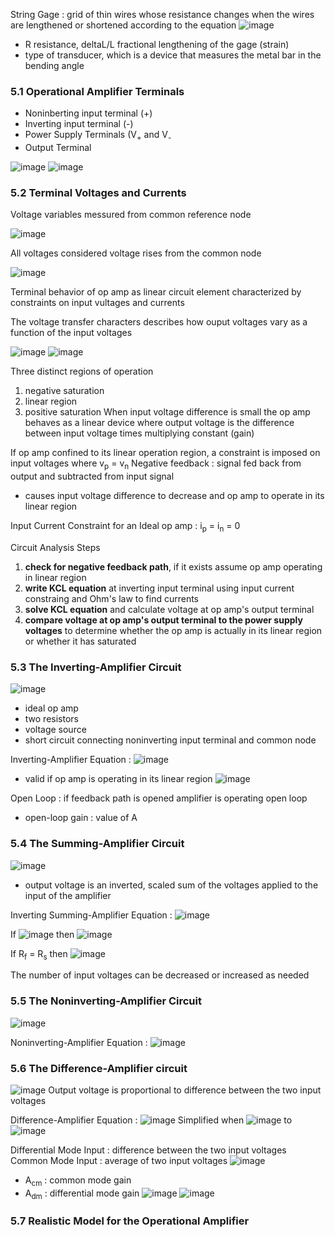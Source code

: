 String Gage : grid of thin wires whose resistance changes when the wires are lengthened or shortened according to the equation  ![image](https://github.com/user-attachments/assets/263fd5f4-c729-462e-b95d-de8a203b8eea)
- R resistance, deltaL/L fractional lengthening of the gage (strain)
- type of transducer, which is a device that measures the metal bar in the bending angle

### 5.1 Operational Amplifier Terminals 
- Noninberting input terminal (+)
- Inverting input terminal (-)
- Power Supply Terminals (V<sub>+</sub> and V<sub>-</sub>
- Output Terminal

![image](https://github.com/user-attachments/assets/e4758340-00e8-4aa3-9d18-21272d86b96e) ![image](https://github.com/user-attachments/assets/f2da6088-dd38-470a-ac79-cf271d68bba9)

### 5.2 Terminal Voltages and Currents 
Voltage variables messured from common reference node

![image](https://github.com/user-attachments/assets/a4cf15fa-50eb-4f88-9023-781be90d2c11)

All voltages considered voltage rises from the common node

![image](https://github.com/user-attachments/assets/16cf1877-5989-44df-b9d1-2cb17758cab8)

Terminal behavior of op amp as linear circuit element characterized by constraints on input vultages and currents

The voltage transfer characters describes how ouput voltages vary as a function of the input voltages 

![image](https://github.com/user-attachments/assets/68998348-8e89-489c-b125-0062ff364c68)
![image](https://github.com/user-attachments/assets/0e11dc75-9360-4a22-afcd-19309ff6dbe0)

Three distinct regions of operation 
1. negative saturation
2. linear region
3. positive saturation
When input voltage difference is small the op amp behaves as a linear device where output voltage is the difference between input voltage times multiplying constant (gain)

If op amp confined to its linear operation region, a constraint is imposed on input voltages where v<sub>p</sub> = v<sub>n</sub>
Negative feedback : signal fed back from output and subtracted from input signal 
- causes input voltage difference to decrease and op amp to operate in its linear region 


Input Current Constraint for an Ideal op amp : i<sub>p</sub> = i<sub>n</sub> = 0

Circuit Analysis Steps 
1. **check for negative feedback path**, if it exists assume op amp operating in linear region
2. **write KCL equation** at inverting input terminal using input current constraing and Ohm's law to find currents
3. **solve KCL equation** and calculate voltage at op amp's output terminal
4. **compare voltage at op amp's output terminal to the power supply voltages** to determine whether the op amp is actually in its linear region or whether it has saturated 

### 5.3 The Inverting-Amplifier Circuit 

![image](https://github.com/user-attachments/assets/af540405-67fd-4e09-954a-499422be6c27)
- ideal op amp
- two resistors
- voltage source
- short circuit connecting noninverting input terminal and common node

Inverting-Amplifier Equation : ![image](https://github.com/user-attachments/assets/bb50858e-083c-43ef-84fc-375171753169)
- valid if op amp is operating in its linear region
![image](https://github.com/user-attachments/assets/a5188da6-6fcc-44d8-84d1-65c5bd17a24e)

Open Loop : if feedback path is opened amplifier is operating open loop 
- open-loop gain : value of A

### 5.4 The Summing-Amplifier Circuit
![image](https://github.com/user-attachments/assets/dfe097a7-81e3-4a70-b3f4-ca56ba53c024)
- output voltage is an inverted, scaled sum of the voltages applied to the input of the amplifier

Inverting Summing-Amplifier Equation : ![image](https://github.com/user-attachments/assets/4ddcaf82-d727-406a-99c0-09e06c9c045b)

If  ![image](https://github.com/user-attachments/assets/bae8ca24-f027-47f0-8a79-0aa3508450d9) then ![image](https://github.com/user-attachments/assets/d8ef01a6-47ea-4d30-a39c-7036f7b05098)

If R<sub>f</sub> = R<sub>s</sub> then ![image](https://github.com/user-attachments/assets/c3a83f70-facb-46f2-a7e5-35afd9496e28)

The number of input voltages can be decreased or increased as needed

### 5.5 The Noninverting-Amplifier Circuit
![image](https://github.com/user-attachments/assets/96dd90dd-f160-45e9-88c0-14ae5bae8e2c)

Noninverting-Amplifier Equation : ![image](https://github.com/user-attachments/assets/98016c07-ec05-42a5-b92e-e441ea1ac523)

### 5.6 The Difference-Amplifier circuit 
![image](https://github.com/user-attachments/assets/17684bde-d972-418a-ac13-b54cb7076ba1)
Output voltage is proportional to difference between the two input voltages 

Difference-Amplifier Equation : ![image](https://github.com/user-attachments/assets/33b8076c-f30a-42be-b27a-07d2d83176c7)
Simplified when ![image](https://github.com/user-attachments/assets/90dc579f-37c2-4bb9-95ba-ec7b460d2fa4) to ![image](https://github.com/user-attachments/assets/ad0bbb72-0349-4427-90b6-8ffa704a651d)

Differential Mode Input : difference between the two input voltages 
Common Mode Input : average of two input voltages 
![image](https://github.com/user-attachments/assets/3611aaa6-3c3d-4e4d-bcfc-388536d3b866)
- A<sub>cm</sub> : common mode gain
- A<sub>dm</sub> : differential mode gain
![image](https://github.com/user-attachments/assets/18a2c06e-2f91-435f-8906-7ad95ee2d962)
![image](https://github.com/user-attachments/assets/df683fb6-820f-4b1b-8a37-263ad7e5d448)



### 5.7 Realistic Model for the Operational Amplifier 
